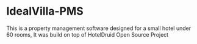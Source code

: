 # IdealVilla-PMS
This is a property management software designed for a small hotel under 60 rooms, It was build on top of HotelDruid Open Source Project

